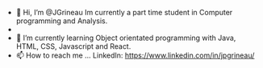 - 👋 Hi, I’m @JGrineau Im currently a part time student in Computer programming and Analysis.
- 
- 🌱 I’m currently learning Object orientated programming with Java, HTML, CSS, Javascript and React. 
- 📫 How to reach me ... LinkedIn: https://www.linkedin.com/in/jpgrineau/

<!---
JGrineau/JGrineau is a ✨ special ✨ repository because its `README.md` (this file) appears on your GitHub profile.
You can click the Preview link to take a look at your changes.
--->
